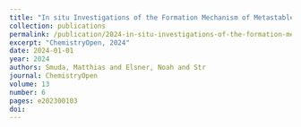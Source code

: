```yaml
---
title: "In situ Investigations of the Formation Mechanism of Metastable $\gamma$-BiPd Nanoparticles in Polyol Reductions"
collection: publications
permalink: /publication/2024-in-situ-investigations-of-the-formation-mechanism-/
excerpt: "ChemistryOpen, 2024"
date: 2024-01-01
year: 2024
authors: Smuda, Matthias and Elsner, Noah and Str
journal: ChemistryOpen
volume: 13
number: 6
pages: e202300103
doi: 
---
```

